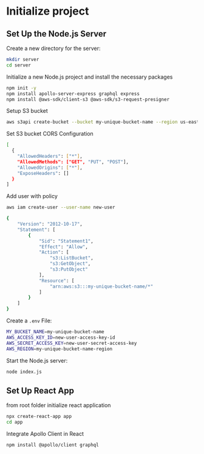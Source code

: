 # Initialize project

## Set Up the Node.js Server

Create a new directory for the server:

```bash
mkdir server
cd server
```

Initialize a new Node.js project and install the necessary packages

```bash
npm init -y
npm install apollo-server-express graphql express
npm install @aws-sdk/client-s3 @aws-sdk/s3-request-presigner
```

Setup S3 bucket

```bash
aws s3api create-bucket --bucket my-unique-bucket-name --region us-east-1 --create-bucket-configuration LocationConstraint=us-east-1
```

Set S3 bucket CORS Configuration

```bash
[
  {
    "AllowedHeaders": ["*"],
    "AllowedMethods": ["GET", "PUT", "POST"],
    "AllowedOrigins": ["*"],
    "ExposeHeaders": []
  }
]
```

Add user with policy

```bash
aws iam create-user --user-name new-user
```

```bash
{
	"Version": "2012-10-17",
	"Statement": [
		{
			"Sid": "Statement1",
			"Effect": "Allow",
			"Action": [
				"s3:ListBucket",
				"s3:GetObject",
				"s3:PutObject"
			],
			"Resource": [
				"arn:aws:s3:::my-unique-bucket-name/*"
			]
		}
	]
}
```

Create a `.env` File:

```bash
MY_BUCKET_NAME=my-unique-bucket-name
AWS_ACCESS_KEY_ID=new-user-access-key-id
AWS_SECRET_ACCESS_KEY=new-user-secret-access-key
AWS_REGION=my-unique-bucket-name-region
```

Start the Node.js server:

```bash
node index.js
```

## Set Up React App

from root folder initialize react application

```bash
npx create-react-app app
cd app
```

Integrate Apollo Client in React

```bash
npm install @apollo/client graphql
```
